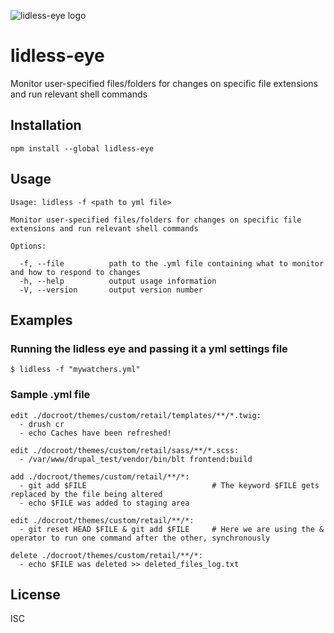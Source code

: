 ![lidless-eye logo](https://raw.githubusercontent.com/Firebrand/lidless-eye/master/lidless.png)

# lidless-eye

Monitor user-specified files/folders for changes on specific file extensions and run relevant shell commands

## Installation

```
npm install --global lidless-eye
```

## Usage

```
Usage: lidless -f <path to yml file>

Monitor user-specified files/folders for changes on specific file extensions and run relevant shell commands

Options:

  -f, --file          path to the .yml file containing what to monitor and how to respond to changes
  -h, --help          output usage information
  -V, --version       output version number
```

## Examples

### Running the lidless eye and passing it a yml settings file

```
$ lidless -f "mywatchers.yml"
```

### Sample .yml file

```
edit ./docroot/themes/custom/retail/templates/**/*.twig:
  - drush cr
  - echo Caches have been refreshed!

edit ./docroot/themes/custom/retail/sass/**/*.scss:
  - /var/www/drupal_test/vendor/bin/blt frontend:build

add ./docroot/themes/custom/retail/**/*:
  - git add $FILE                            # The keyword $FILE gets replaced by the file being altered
  - echo $FILE was added to staging area

edit ./docroot/themes/custom/retail/**/*:
  - git reset HEAD $FILE & git add $FILE     # Here we are using the & operator to run one command after the other, synchronously

delete ./docroot/themes/custom/retail/**/*:
  - echo $FILE was deleted >> deleted_files_log.txt

```

## License

ISC